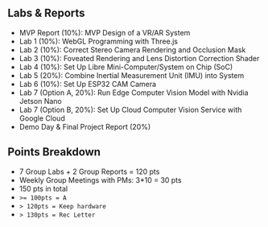 ## Labs & Reports

- MVP Report (10%): MVP Design of a VR/AR System
- Lab 1 (10%): WebGL Programming with Three.js
- Lab 2 (10%): Correct Stereo Camera Rendering and Occlusion Mask
- Lab 3 (10%): Foveated Rendering and Lens Distortion Correction Shader
- Lab 4 (10%): Set Up Libre Mini-Computer/System on Chip (SoC)
- Lab 5 (20%): Combine Inertial Measurement Unit (IMU) into System
- Lab 6 (10%): Set Up ESP32 CAM Camera
- Lab 7 (Option A, 20%): Run Edge Computer Vision Model with Nvidia Jetson Nano
- Lab 7 (Option B, 20%): Set Up Cloud Computer Vision Service with Google Cloud
- Demo Day & Final Project Report (20%)

## Points Breakdown

- 7 Group Labs + 2 Group Reports = 120 pts
- Weekly Group Meetings with PMs: 3*10 = 30 pts
- 150 pts in total
- `>= 100pts = A`
- `> 120pts = Keep hardware`
- `> 130pts = Rec Letter`
